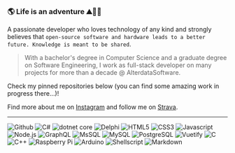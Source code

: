 ### :earth_americas: Life is an adventure :mountain::biking_man:

A passionate developer who loves technology of any kind and strongly believes that `open-source software and hardware leads to a better future. Knowledge is meant to be shared`.

> With a bachelor's degree in Computer Science and a graduate degree on Software Engineering, I work as full-stack developer on many projects for more than a decade @ AlterdataSoftware.

Check my pinned repositories below (you can find some amazing work in progress there...)!

Find more about me on [Instagram](https://www.instagram.com/juliannojungle/) and follow me on [Strava](https://www.strava.com/athletes/julianno).

---
![Github](https://img.shields.io/static/v1?logo=github&message=Github&label=%E2%80%8C&color=181717)
![C#](https://img.shields.io/static/v1?logo=csharp&message=C%23&label=%E2%80%8C&color=purple)
![dotnet core](https://img.shields.io/static/v1?logo=visualstudiocode&message=dotnet%20core&label=%E2%80%8C&color=blue)
![Delphi](https://img.shields.io/static/v1?logo=delphi&message=Delphi&label=%E2%80%8C&color=EE1F35)
![HTML5](https://img.shields.io/static/v1?logo=html5&message=HTML5&label=%E2%80%8C&color=orange&logoColor=orange)
![CSS3](https://img.shields.io/static/v1?logo=css3&message=CSS3&label=%E2%80%8C&color=1572B6)
![Javascript](https://img.shields.io/static/v1?logo=javascript&message=Javascript&label=%E2%80%8C&color=ffff00&logoColor=ffff00)
![Node.js](https://img.shields.io/static/v1?logo=nodedotjs&message=Node.js&label=%E2%80%8C&color=brightgreen&logoColor=brightgreen)
![GraphQL](https://img.shields.io/static/v1?logo=graphql&message=GraphQL&label=%E2%80%8C&color=E10098)
![MsSQL](https://img.shields.io/static/v1?logo=microsoftsqlserver&message=MsSQL&label=%E2%80%8C&color=CC2927&logoColor=ffffff)
![MySQL](https://img.shields.io/static/v1?logo=mysql&message=MySQL&label=%E2%80%8C&color=4479A1&logoColor=ffffff)
![PostgreSQL](https://img.shields.io/static/v1?logo=postgresql&message=PostgreSQL&label=%E2%80%8C&color=4169E1&logoColor=ffffff)
![Vuetify](https://img.shields.io/static/v1?logo=vuetify&message=Vuetify&label=%E2%80%8C&color=65C2F7&logoColor=ffffff)
![C](https://img.shields.io/static/v1?logo=c&message=C&label=%E2%80%8C&color=A8B9CC)
![C++](https://img.shields.io/static/v1?logo=cplusplus&message=C%2b%2b&label=%E2%80%8C&color=lightgray)
![Raspberry Pi](https://img.shields.io/static/v1?logo=raspberrypi&message=Raspberry%20Pi&label=%E2%80%8C&color=FC054F&logoColor=ffffff)
![Arduino](https://img.shields.io/static/v1?logo=arduino&message=Arduino&label=%E2%80%8C&color=00979D&logoColor=ffffff)
![Shellscript](https://img.shields.io/static/v1?logo=gnubash&message=Shellscript&label=%E2%80%8C&color=ebeae8&logoColor=ffffff)
![Markdown](https://img.shields.io/static/v1?logo=markdown&message=Markdown&label=%E2%80%8C&color=000000)

<!--
**juliannojungle/juliannojungle** is a ✨ _special_ ✨ repository because its `README.md` (this file) appears on your GitHub profile.

Here are some ideas to get you started:

- 🔭 I’m currently working on ...
- 🌱 I’m currently learning ...
- 👯 I’m looking to collaborate on ...
- 🤔 I’m looking for help with ...
- 💬 Ask me about ...
- 📫 How to reach me: ...
- 😄 Pronouns: ...
- ⚡ Fun fact: ...
-->

